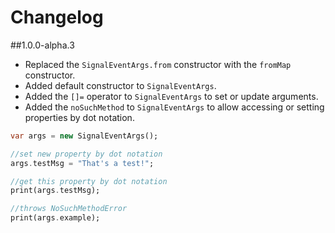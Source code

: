 Changelog
=========

##1.0.0-alpha.3
* Replaced the `SignalEventArgs.from` constructor with the `fromMap` constructor.
* Added default constructor to `SignalEventArgs`.
* Added the `[]=` operator to `SignalEventArgs` to set or update arguments.
* Added the `noSuchMethod` to `SignalEventArgs` to allow accessing or setting properties by dot notation.

```Dart
var args = new SignalEventArgs();

//set new property by dot notation
args.testMsg = "That's a test!";

//get this property by dot notation
print(args.testMsg);

//throws NoSuchMethodError
print(args.example);
```